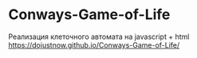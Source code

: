 # Conways-Game-of-Life
Реализация клеточного автомата на javascript + html
https://dojustnow.github.io/Conways-Game-of-Life/
